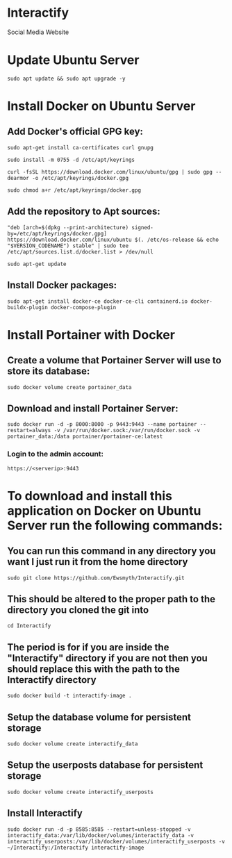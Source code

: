 # Interactify
 Social Media Website

# Update Ubuntu Server
```
sudo apt update && sudo apt upgrade -y
```

# Install Docker on Ubuntu Server

## Add Docker's official GPG key:
```
sudo apt-get install ca-certificates curl gnupg
```
```
sudo install -m 0755 -d /etc/apt/keyrings
```
```
curl -fsSL https://download.docker.com/linux/ubuntu/gpg | sudo gpg --dearmor -o /etc/apt/keyrings/docker.gpg
```
```
sudo chmod a+r /etc/apt/keyrings/docker.gpg
```
## Add the repository to Apt sources:
```
"deb [arch=$(dpkg --print-architecture) signed-by=/etc/apt/keyrings/docker.gpg] https://download.docker.com/linux/ubuntu $(. /etc/os-release && echo "$VERSION_CODENAME") stable" | sudo tee /etc/apt/sources.list.d/docker.list > /dev/null
```
```
sudo apt-get update
```
## Install Docker packages:
```
sudo apt-get install docker-ce docker-ce-cli containerd.io docker-buildx-plugin docker-compose-plugin
```

# Install Portainer with Docker
## Create a volume that Portainer Server will use to store its database:
```
sudo docker volume create portainer_data
```
## Download and install Portainer Server:
```
sudo docker run -d -p 8000:8000 -p 9443:9443 --name portainer --restart=always -v /var/run/docker.sock:/var/run/docker.sock -v portainer_data:/data portainer/portainer-ce:latest
```
### Login to the admin account:
```
https://<serverip>:9443
```

# To download and install this application on Docker on Ubuntu Server run the following commands:

## You can run this command in any directory you want I just run it from the home directory
```
sudo git clone https://github.com/Ewsmyth/Interactify.git
```
## This should be altered to the proper path to the directory you cloned the git into
```
cd Interactify
```
## The period is for if you are inside the "Interactify" directory if you are not then you should replace this with the path to the Interactify directory
```
sudo docker build -t interactify-image .
```
## Setup the database volume for persistent storage
```
sudo docker volume create interactify_data
```
## Setup the userposts database for persistent storage
```
sudo docker volume create interactify_userposts
```
## Install Interactify
```
sudo docker run -d -p 8585:8585 --restart=unless-stopped -v interactify_data:/var/lib/docker/volumes/interactify_data -v interactify_userposts:/var/lib/docker/volumes/interactify_userposts -v ~/Interactify:/Interactify interactify-image
```

